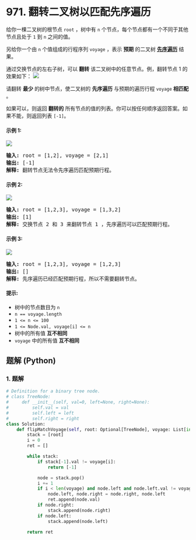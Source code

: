 # 971. 翻转二叉树以匹配先序遍历
给你一棵二叉树的根节点 `root` ，树中有 `n` 个节点，每个节点都有一个不同于其他节点且处于 `1` 到 `n` 之间的值。

另给你一个由 `n` 个值组成的行程序列 `voyage` ，表示 **预期** 的二叉树 [**先序遍历**](https://baike.baidu.com/item/%E5%85%88%E5%BA%8F%E9%81%8D%E5%8E%86/6442839?fr=aladdin) 结果。

通过交换节点的左右子树，可以 **翻转** 该二叉树中的任意节点。例，翻转节点 1 的效果如下：
![](https://assets.leetcode.com/uploads/2021/02/15/fliptree.jpg)

请翻转 **最少** 的树中节点，使二叉树的 **先序遍历** 与预期的遍历行程 `voyage` **相匹配** 。

如果可以，则返回 **翻转的** 所有节点的值的列表。你可以按任何顺序返回答案。如果不能，则返回列表 `[-1]`。

#### 示例 1:
![](https://assets.leetcode.com/uploads/2019/01/02/1219-01.png)
<pre>
<strong>输入:</strong> root = [1,2], voyage = [2,1]
<strong>输出:</strong> [-1]
<strong>解释:</strong> 翻转节点无法令先序遍历匹配预期行程。
</pre>

#### 示例 2:
![](https://assets.leetcode.com/uploads/2019/01/02/1219-02.png)
<pre>
<strong>输入:</strong> root = [1,2,3], voyage = [1,3,2]
<strong>输出:</strong> [1]
<strong>解释:</strong> 交换节点 2 和 3 来翻转节点 1 ，先序遍历可以匹配预期行程。
</pre>

#### 示例 3:
![](https://assets.leetcode.com/uploads/2019/01/02/1219-02.png)
<pre>
<strong>输入:</strong> root = [1,2,3], voyage = [1,2,3]
<strong>输出:</strong> []
<strong>解释:</strong> 先序遍历已经匹配预期行程，所以不需要翻转节点。
</pre>

#### 提示:
* 树中的节点数目为 `n`
* `n == voyage.length`
* `1 <= n <= 100`
* `1 <= Node.val, voyage[i] <= n`
* 树中的所有值 **互不相同**
* `voyage` 中的所有值 **互不相同**

## 题解 (Python)

### 1. 题解
```Python
# Definition for a binary tree node.
# class TreeNode:
#     def __init__(self, val=0, left=None, right=None):
#         self.val = val
#         self.left = left
#         self.right = right
class Solution:
    def flipMatchVoyage(self, root: Optional[TreeNode], voyage: List[int]) -> List[int]:
        stack = [root]
        i = 0
        ret = []

        while stack:
            if stack[-1].val != voyage[i]:
                return [-1]

            node = stack.pop()
            i += 1
            if i < len(voyage) and node.left and node.left.val != voyage[i]:
                node.left, node.right = node.right, node.left
                ret.append(node.val)
            if node.right:
                stack.append(node.right)
            if node.left:
                stack.append(node.left)

        return ret
```
